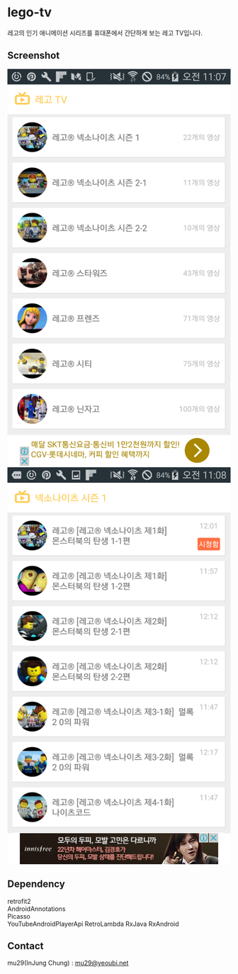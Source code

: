 # lego-tv
레고의 인기 애니메이션 시리즈를 휴대폰에서 간단하게 보는 레고 TV입니다.

## Screenshot
![](https://github.com/mu29/lego-tv/blob/master/image1.png?raw=true)
![](https://github.com/mu29/lego-tv/blob/master/image2.png?raw=true)

## Dependency
retrofit2  
AndroidAnnotations  
Picasso  
YouTubeAndroidPlayerApi
RetroLambda
RxJava
RxAndroid

## Contact
mu29(InJung Chung) : mu29@yeoubi.net
